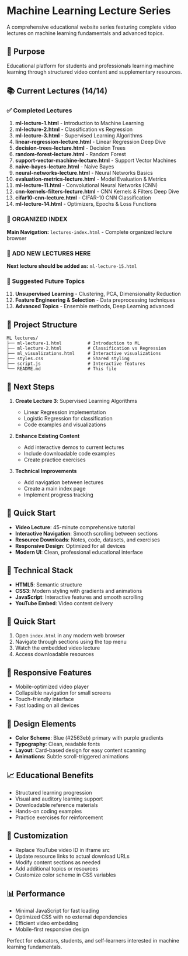# Machine Learning Lecture Series

A comprehensive educational website series featuring complete video lectures on machine learning fundamentals and advanced topics.

## 🎯 Purpose

Educational platform for students and professionals learning machine learning through structured video content and supplementary resources.

## 📚 Current Lectures (14/14)

### ✅ Completed Lectures

1. **ml-lecture-1.html** - Introduction to Machine Learning
2. **ml-lecture-2.html** - Classification vs Regression
3. **ml-lecture-3.html** - Supervised Learning Algorithms
4. **linear-regression-lecture.html** - Linear Regression Deep Dive
5. **decision-trees-lecture.html** - Decision Trees
6. **random-forest-lecture.html** - Random Forest
7. **support-vector-machine-lecture.html** - Support Vector Machines
8. **naive-bayes-lecture.html** - Naive Bayes
9. **neural-networks-lecture.html** - Neural Networks Basics
10. **evaluation-metrics-lecture.html** - Model Evaluation & Metrics
11. **ml-lecture-11.html** - Convolutional Neural Networks (CNN)
12. **cnn-kernels-filters-lecture.html** - CNN Kernels & Filters Deep Dive
13. **cifar10-cnn-lecture.html** - CIFAR-10 CNN Classification
14. **ml-lecture-14.html** - Optimizers, Epochs & Loss Functions

### 🔗 **ORGANIZED INDEX**
**Main Navigation:** `lectures-index.html` - Complete organized lecture browser

### 📍 **ADD NEW LECTURES HERE** 
**Next lecture should be added as:** `ml-lecture-15.html`

### 🚧 Suggested Future Topics

11. **Unsupervised Learning** - Clustering, PCA, Dimensionality Reduction
12. **Feature Engineering & Selection** - Data preprocessing techniques  
13. **Advanced Topics** - Ensemble methods, Deep Learning advanced

## 📁 Project Structure

```
ML lectures/
├── ml-lecture-1.html          # Introduction to ML
├── ml-lecture-2.html          # Classification vs Regression  
├── ml_visualizations.html     # Interactive visualizations
├── styles.css                 # Shared styling
├── script.js                  # Interactive features
└── README.md                  # This file
```

## 🎯 Next Steps

1. **Create Lecture 3**: Supervised Learning Algorithms

   * Linear Regression implementation
   * Logistic Regression for classification
   * Code examples and visualizations

2. **Enhance Existing Content**

   * Add interactive demos to current lectures
   * Include downloadable code examples
   * Create practice exercises

3. **Technical Improvements**

   * Add navigation between lectures
   * Create a main index page
   * Implement progress tracking

## 🚀 Quick Start

* **Video Lecture**: 45-minute comprehensive tutorial
* **Interactive Navigation**: Smooth scrolling between sections
* **Resource Downloads**: Notes, code, datasets, and exercises
* **Responsive Design**: Optimized for all devices
* **Modern UI**: Clean, professional educational interface

## 🔧 Technical Stack

* **HTML5**: Semantic structure
* **CSS3**: Modern styling with gradients and animations
* **JavaScript**: Interactive features and smooth scrolling
* **YouTube Embed**: Video content delivery

## 🚀 Quick Start

1. Open `index.html` in any modern web browser
2. Navigate through sections using the top menu
3. Watch the embedded video lecture
4. Access downloadable resources

## 📱 Responsive Features

* Mobile-optimized video player
* Collapsible navigation for small screens
* Touch-friendly interface
* Fast loading on all devices

## 🎨 Design Elements

* **Color Scheme**: Blue (#2563eb) primary with purple gradients
* **Typography**: Clean, readable fonts
* **Layout**: Card-based design for easy content scanning
* **Animations**: Subtle scroll-triggered animations

## 📈 Educational Benefits

* Structured learning progression
* Visual and auditory learning support
* Downloadable reference materials
* Hands-on coding examples
* Practice exercises for reinforcement

## 🔧 Customization

* Replace YouTube video ID in iframe src
* Update resource links to actual download URLs
* Modify content sections as needed
* Add additional topics or resources
* Customize color scheme in CSS variables

## 📊 Performance

* Minimal JavaScript for fast loading
* Optimized CSS with no external dependencies
* Efficient video embedding
* Mobile-first responsive design

Perfect for educators, students, and self-learners interested in machine learning fundamentals.
